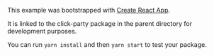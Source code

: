 This example was bootstrapped with [Create React App](https://github.com/facebook/create-react-app).

It is linked to the click-party package in the parent directory for development purposes.

You can run `yarn install` and then `yarn start` to test your package.
